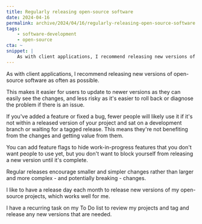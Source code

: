 ```yaml
---
title: Regularly releasing open-source software
date: 2024-04-16
permalink: archive/2024/04/16/regularly-releasing-open-source-software
tags:
    - software-development
    - open-source
cta: ~
snippet: |
    As with client applications, I recommend releasing new versions of open-source software as often as possible.
---
```


As with client applications, I recommend releasing new versions of open-source software as often as possible.

This makes it easier for users to update to newer versions as they can easily see the changes, and less risky as it's easier to roll back or diagnose the problem if there is an issue.

If you've added a feature or fixed a bug, fewer people will likely use it if it's not within a released version of your project and sat on a development branch or waiting for a tagged release. This means they're not benefiting from the changes and getting value from them.

You can add feature flags to hide work-in-progress features that you don't want people to use yet, but you don't want to block yourself from releasing a new version until it's complete.

Regular releases encourage smaller and simpler changes rather than larger and more complex - and potentially breaking - changes.

I like to have a release day each month to release new versions of my open-source projects, which works well for me.

I have a recurring task on my To Do list to review my projects and tag and release any new versions that are needed.
